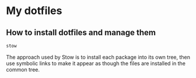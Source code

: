 # My dotfiles

## How to install dotfiles and manage them

```bash
stow

```

The approach used by Stow is to install each package into its own tree,
then use symbolic links to make it appear as though the files are
installed in the common tree.
